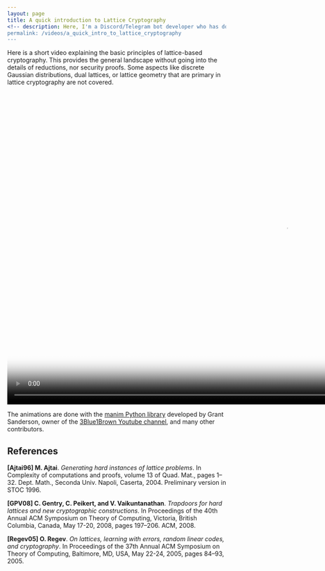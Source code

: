 ```yaml
---
layout: page
title: A quick introduction to Lattice Cryptography
<!-- description: Here, I'm a Discord/Telegram bot developer who has done many private contracts! Maybe you should... hire me? -->
permalink: /videos/a_quick_intro_to_lattice_cryptography
---
```


Here is a short video explaining the basic principles of lattice-based cryptography. This provides the general landscape without going into the details of reductions, nor security proofs. Some aspects like discrete Gaussian distributions, dual lattices, or lattice geometry that are primary in lattice cryptography are not covered.  


<video width="1280" height="720" poster="../assets/videos/lattice_cryptography_thumbnail.png" controls>
  <source src="../assets/videos/lattice_cryptography_video.mp4" type="video/mp4"/>
  <source src="../assets/videos/lattice_cryptography_video.webm" type="video/webm"/>
</video>   

The animations are done with the [manim Python library](https://github.com/3b1b/manim) developed by Grant Sanderson, owner of the [3Blue1Brown Youtube channel](https://www.youtube.com/channel/UCYO_jab_esuFRV4b17AJtAw), and many other contributors.

## References 

**[Ajtai96] M. Ajtai**. _Generating hard instances of lattice problems_. In Complexity of computations and proofs, volume 13 of Quad. Mat., pages 1–32. Dept. Math., Seconda Univ. Napoli, Caserta, 2004. Preliminary version in STOC 1996.

**[GPV08] C. Gentry, C. Peikert, and V. Vaikuntanathan**. _Trapdoors for hard lattices and new cryptographic constructions_. In Proceedings of the 40th Annual ACM Symposium on Theory of Computing, Victoria, British Columbia, Canada, May 17-20, 2008, pages 197–206. ACM, 2008.

**[Regev05] O. Regev**. _On lattices, learning with errors, random linear codes, and cryptography_. In Proceedings of the 37th Annual ACM Symposium on Theory of Computing, Baltimore, MD, USA, May 22-24, 2005, pages 84–93, 2005.
